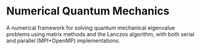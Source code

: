 # Numerical Quantum Mechanics
A numerical framework for solving quantum mechanical eigenvalue problems using matrix methods and the Lanczos algorithm, with both serial and parallel (MPI+OpenMP) implementations.
